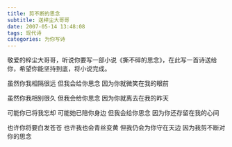 ```yaml
---
title: 剪不断的思念
subtitle: 送梓尘大哥哥
date: 2007-05-14 13:48:08
tags: 现代诗
categories: 为你写诗
---
```

敬爱的梓尘大哥哥，听说你要写一部小说《撕不碎的思念》，在此写一首诗送给你，希望你能坚持到底，将小说完成。
<!-- more -->
虽然你我相隔很远
但我会给你思念
因为你就微笑在我的眼前

虽然你我相别很久
但我会给你思念
因为你就离去在我的昨天

可能你已将我忘却
可能她已陪你身边
但我会给你思念
因为你还存留在我的心间

也许你将要白发苍苍
也许我也会青丝变黄
但我仍会为你守在天边
因为我剪不断对你的思念